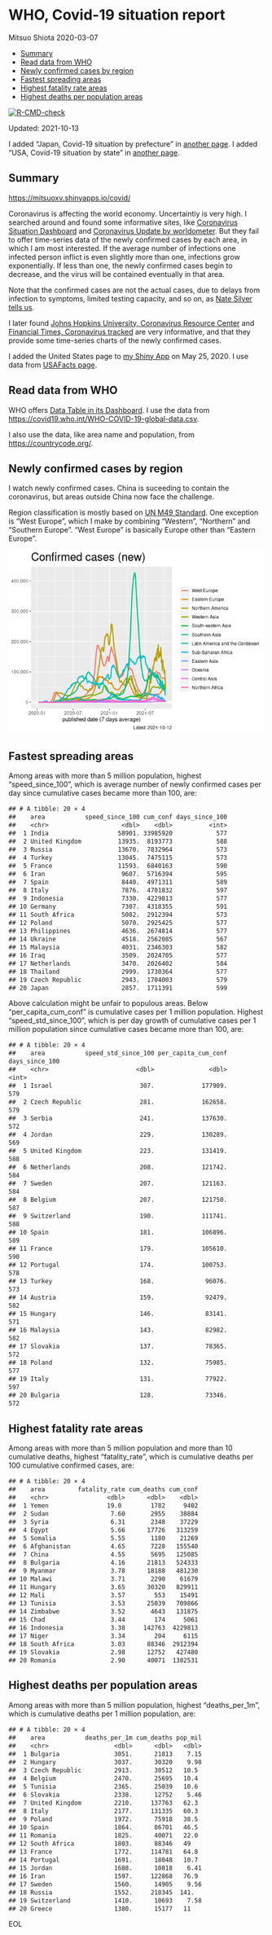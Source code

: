 WHO, Covid-19 situation report
================
Mitsuo Shiota
2020-03-07

-   [Summary](#summary)
-   [Read data from WHO](#read-data-from-who)
-   [Newly confirmed cases by region](#newly-confirmed-cases-by-region)
-   [Fastest spreading areas](#fastest-spreading-areas)
-   [Highest fatality rate areas](#highest-fatality-rate-areas)
-   [Highest deaths per population
    areas](#highest-deaths-per-population-areas)

<!-- badges: start -->

[![R-CMD-check](https://github.com/mitsuoxv/covid/workflows/R-CMD-check/badge.svg)](https://github.com/mitsuoxv/covid/actions)
<!-- badges: end -->

Updated: 2021-10-13

I added “Japan, Covid-19 situation by prefecture” in [another
page](Japan.md). I added “USA, Covid-19 situation by state” in [another
page](USA.md).

## Summary

<https://mitsuoxv.shinyapps.io/covid/>

Coronavirus is affecting the world economy. Uncertaintiy is very high. I
searched around and found some informative sites, like [Coronavirus
Situation
Dashboard](https://who.maps.arcgis.com/apps/opsdashboard/index.html#/c88e37cfc43b4ed3baf977d77e4a0667)
and [Coronavirus Update by
worldometer](https://www.worldometers.info/coronavirus/). But they fail
to offer time-series data of the newly confirmed cases by each area, in
which I am most interested. If the average number of infections one
infected person inflict is even slightly more than one, infections grow
exponentially. If less than one, the newly confirmed cases begin to
decrease, and the virus will be contained eventually in that area.

Note that the confirmed cases are not the actual cases, due to delays
from infection to symptoms, limited testing capacity, and so on, as
[Nate Silver tells
us](https://fivethirtyeight.com/features/coronavirus-case-counts-are-meaningless/).

I later found [Johns Hopkins University, Coronavirus Resource
Center](https://coronavirus.jhu.edu/) and [Financial Times, Coronavirus
tracked](https://www.ft.com/content/a26fbf7e-48f8-11ea-aeb3-955839e06441)
are very informative, and that they provide some time-series charts of
the newly confirmed cases.

I added the United States page to [my Shiny
App](https://mitsuoxv.shinyapps.io/covid/) on May 25, 2020. I use data
from [USAFacts
page](https://usafacts.org/visualizations/coronavirus-covid-19-spread-map/).

## Read data from WHO

WHO offers [Data Table in its Dashboard](https://covid19.who.int/table).
I use the data from
<https://covid19.who.int/WHO-COVID-19-global-data.csv>.

I also use the data, like area name and population, from
<https://countrycode.org/>.

## Newly confirmed cases by region

I watch newly confirmed cases. China is suceeding to contain the
coronavirus, but areas outside China now face the challenge.

Region classification is mostly based on [UN M49
Standard](https://unstats.un.org/unsd/methodology/m49/). One exception
is “West Europe”, which I make by combining “Western”, “Northern” and
“Southern Europe”. “West Europe” is basically Europe other than “Eastern
Europe”.

![](README_files/figure-gfm/chart-1.png)<!-- -->

## Fastest spreading areas

Among areas with more than 5 million population, highest
“speed\_since\_100”, which is average number of newly confirmed cases
per day since cumulative cases became more than 100, are:

    ## # A tibble: 20 × 4
    ##    area           speed_since_100 cum_conf days_since_100
    ##    <chr>                    <dbl>    <dbl>          <int>
    ##  1 India                   58901. 33985920            577
    ##  2 United Kingdom          13935.  8193773            588
    ##  3 Russia                  13670.  7832964            573
    ##  4 Turkey                  13045.  7475115            573
    ##  5 France                  11593.  6840163            590
    ##  6 Iran                     9607.  5716394            595
    ##  7 Spain                    8440.  4971311            589
    ##  8 Italy                    7876.  4701832            597
    ##  9 Indonesia                7330.  4229813            577
    ## 10 Germany                  7307.  4318355            591
    ## 11 South Africa             5082.  2912394            573
    ## 12 Poland                   5070.  2925425            577
    ## 13 Philippines              4636.  2674814            577
    ## 14 Ukraine                  4518.  2562085            567
    ## 15 Malaysia                 4031.  2346303            582
    ## 16 Iraq                     3509.  2024705            577
    ## 17 Netherlands              3470.  2026402            584
    ## 18 Thailand                 2999.  1730364            577
    ## 19 Czech Republic           2943.  1704003            579
    ## 20 Japan                    2857.  1711391            599

Above calculation might be unfair to populous areas. Below
“per\_capita\_cum\_conf” is cumulative cases per 1 million population.
Highest “speed\_std\_since\_100”, which is per day growth of cumulative
cases per 1 million population since cumulative cases became more than
100, are:

    ## # A tibble: 20 × 4
    ##    area           speed_std_since_100 per_capita_cum_conf days_since_100
    ##    <chr>                        <dbl>               <dbl>          <int>
    ##  1 Israel                        307.             177909.            579
    ##  2 Czech Republic                281.             162658.            579
    ##  3 Serbia                        241.             137630.            572
    ##  4 Jordan                        229.             130289.            569
    ##  5 United Kingdom                223.             131419.            588
    ##  6 Netherlands                   208.             121742.            584
    ##  7 Sweden                        207.             121163.            584
    ##  8 Belgium                       207.             121750.            587
    ##  9 Switzerland                   190.             111741.            588
    ## 10 Spain                         181.             106896.            589
    ## 11 France                        179.             105610.            590
    ## 12 Portugal                      174.             100753.            578
    ## 13 Turkey                        168.              96076.            573
    ## 14 Austria                       159.              92479.            582
    ## 15 Hungary                       146.              83141.            571
    ## 16 Malaysia                      143.              82982.            582
    ## 17 Slovakia                      137.              78365.            572
    ## 18 Poland                        132.              75985.            577
    ## 19 Italy                         131.              77922.            597
    ## 20 Bulgaria                      128.              73346.            572

## Highest fatality rate areas

Among areas with more than 5 million population and more than 10
cumulative deaths, highest “fatality\_rate”, which is cumulative deaths
per 100 cumulative confirmed cases, are:

    ## # A tibble: 20 × 4
    ##    area         fatality_rate cum_deaths cum_conf
    ##    <chr>                <dbl>      <dbl>    <dbl>
    ##  1 Yemen                19.0        1782     9402
    ##  2 Sudan                 7.60       2955    38884
    ##  3 Syria                 6.31       2348    37229
    ##  4 Egypt                 5.66      17726   313259
    ##  5 Somalia               5.55       1180    21269
    ##  6 Afghanistan           4.65       7228   155540
    ##  7 China                 4.55       5695   125085
    ##  8 Bulgaria              4.16      21813   524333
    ##  9 Myanmar               3.78      18188   481230
    ## 10 Malawi                3.71       2290    61679
    ## 11 Hungary               3.65      30320   829911
    ## 12 Mali                  3.57        553    15491
    ## 13 Tunisia               3.53      25039   709866
    ## 14 Zimbabwe              3.52       4643   131875
    ## 15 Chad                  3.44        174     5061
    ## 16 Indonesia             3.38     142763  4229813
    ## 17 Niger                 3.34        204     6115
    ## 18 South Africa          3.03      88346  2912394
    ## 19 Slovakia              2.98      12752   427480
    ## 20 Romania               2.90      40071  1382531

## Highest deaths per population areas

Among areas with more than 5 million population, highest
“deaths\_per\_1m”, which is cumulative deaths per 1 million population,
are:

    ## # A tibble: 20 × 4
    ##    area           deaths_per_1m cum_deaths pop_mil
    ##    <chr>                  <dbl>      <dbl>   <dbl>
    ##  1 Bulgaria               3051.      21813    7.15
    ##  2 Hungary                3037.      30320    9.98
    ##  3 Czech Republic         2913.      30512   10.5 
    ##  4 Belgium                2470.      25695   10.4 
    ##  5 Tunisia                2365.      25039   10.6 
    ##  6 Slovakia               2338.      12752    5.46
    ##  7 United Kingdom         2210.     137763   62.3 
    ##  8 Italy                  2177.     131335   60.3 
    ##  9 Poland                 1972.      75918   38.5 
    ## 10 Spain                  1864.      86701   46.5 
    ## 11 Romania                1825.      40071   22.0 
    ## 12 South Africa           1803.      88346   49   
    ## 13 France                 1772.     114781   64.8 
    ## 14 Portugal               1691.      18048   10.7 
    ## 15 Jordan                 1688.      10818    6.41
    ## 16 Iran                   1597.     122868   76.9 
    ## 17 Sweden                 1560.      14905    9.56
    ## 18 Russia                 1552.     218345  141.  
    ## 19 Switzerland            1410.      10693    7.58
    ## 20 Greece                 1380.      15177   11

EOL
